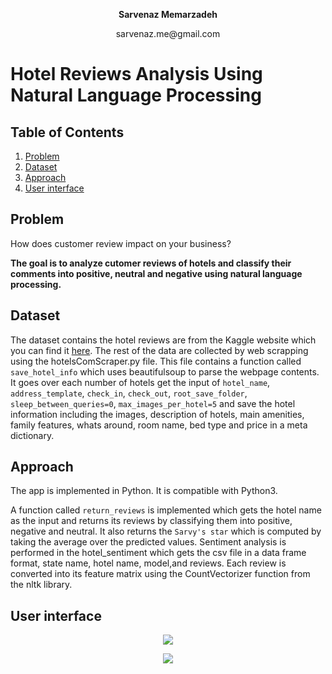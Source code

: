 <p align="center"><b>Sarvenaz Memarzadeh</b></p>
<p align="center">sarvenaz.me@gmail.com</p>

# Hotel Reviews Analysis Using Natural Language Processing

## Table of Contents
1. [Problem](README.md#problem)
2. [Dataset](README.md#dataset)
3. [Approach](README.md#approach)
4. [User interface](README.md#approach)

## Problem
How does customer review impact on your business? 

**The goal is to analyze cutomer reviews of hotels and classify their comments into positive, neutral and negative using natural language processing.**

## Dataset
The dataset contains the hotel reviews are from the Kaggle website which you can find it <a href="https://www.kaggle.com/datafiniti/hotel-reviews">here</a>. The rest of the data are collected by web scrapping using the hotelsComScraper.py file. 
This file contains a function called ```save_hotel_info``` which uses beautifulsoup to parse the webpage contents. It goes over each number of hotels get the input of
```hotel_name```, ```address_template```, ```check_in```, ```check_out```, ```root_save_folder```, ```sleep_between_queries=0```, ```max_images_per_hotel=5``` and save the hotel information including the images, description of hotels, main amenities, family features, whats around, room name,
bed type and price in a meta dictionary. 


## Approach
The app is implemented in Python. It is compatible with Python3. 

A function called ```return_reviews``` is implemented which gets the hotel name as the input and returns its reviews by classifying them into positive, negative and neutral. It also returns the ```Sarvy's star``` which is computed by taking the average over the predicted values. 
Sentiment analysis is performed in the hotel_sentiment which gets the csv file in a data frame format, state name, hotel name, model,and reviews. Each review is converted into its feature matrix using the CountVectorizer function from the nltk library. 

## User interface
<p align="center">
<img src="https://github.com/sarvy25/NLP_Reviews/raw/master/github_images/main_search.png" />
</p>


<p align="center">
<img src="https://github.com/sarvy25/NLP_Reviews/raw/master/github_images/review_samples.png" />
</p>
